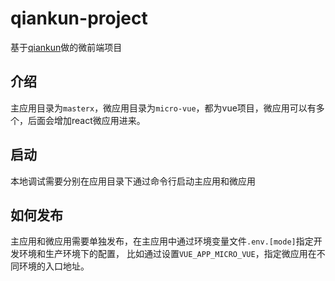 # qiankun-project
基于[qiankun](https://github.com/umijs/qiankun)做的微前端项目


## 介绍
主应用目录为`masterx`，微应用目录为`micro-vue`，都为vue项目，微应用可以有多个，后面会增加react微应用进来。


## 启动

本地调试需要分别在应用目录下通过命令行启动主应用和微应用

## 如何发布

主应用和微应用需要单独发布，在主应用中通过环境变量文件`.env.[mode]`指定开发环境和生产环境下的配置，
比如通过设置`VUE_APP_MICRO_VUE`，指定微应用在不同环境的入口地址。


